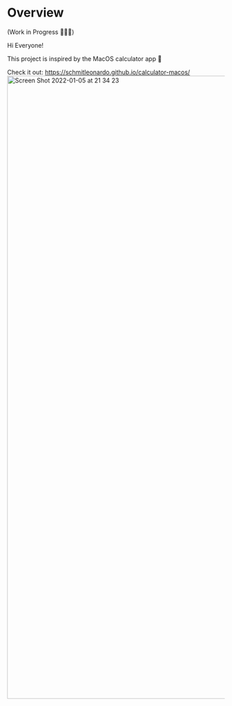 # Overview

(Work in Progress 👨🏻‍💻)

Hi Everyone!

This project is inspired by the MacOS calculator app 📱

Check it out: https://schmitleonardo.github.io/calculator-macos/
<img width="1440" alt="Screen Shot 2022-01-05 at 21 34 23" src="https://user-images.githubusercontent.com/51058377/148310244-c23a8315-4fc5-43fd-bb8c-6f21c8b45ff5.png">
